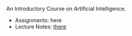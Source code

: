 An Introductory Course on Artificial Intelligence.
* Assignments: here
* Lecture Notes: [there](http://www.cse.cuhk.edu.hk/~khwong/www2/cmsc5707/cmsc5707.shtml)
